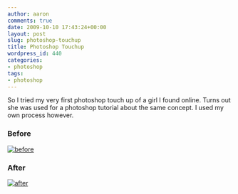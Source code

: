 ```yaml
---
author: aaron
comments: true
date: 2009-10-10 17:43:24+00:00
layout: post
slug: photoshop-touchup
title: Photoshop Touchup
wordpress_id: 440
categories:
- photoshop
tags:
- photoshop
---
```


So I tried my very first photoshop touch up of a girl I found online.  Turns out she was used for a photoshop tutorial about the same concept.  I used my own process however.



### Before


[![before](http://aaronsaray.com/blog/wp-content/uploads/2009/10/before-275x300.jpg)](http://aaronsaray.com/blog/wp-content/uploads/2009/10/before.jpg)



### After


[![after](http://aaronsaray.com/blog/wp-content/uploads/2009/10/after-275x300.jpg)](http://aaronsaray.com/blog/wp-content/uploads/2009/10/after.jpg)
